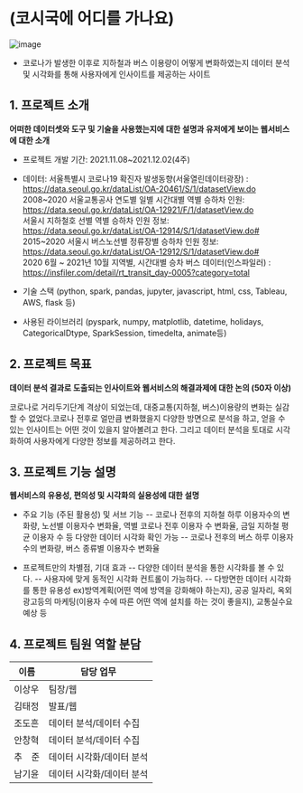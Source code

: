 # (코시국에 어디를 가나요)
![image](https://user-images.githubusercontent.com/78522684/155299207-059b1905-a4b6-4cc2-8d7b-6596557261e5.png)
<br>

- 코로나가 발생한 이후로 지하철과 버스 이용량이 어떻게 변화하였는지 데이터 분석 및 시각화를 통해 사용자에게 인사이트를 제공하는 사이트

## 1. 프로젝트 소개

**어떠한 데이터셋와 도구 및 기술을 사용했는지에 대한 설명과 유저에게 보이는 웹서비스에 대한 소개**

- 프로젝트 개발 기간: 2021.11.08~2021.12.02(4주)
- 데이터: 서울특별시 코로나19 확진자 발생동향(서울열린데이터광장) : https://data.seoul.go.kr/dataList/OA-20461/S/1/datasetView.do <br>
  2008~2020 서울교통공사 연도별 일별 시간대별 역별 승하차 인원: https://data.seoul.go.kr/dataList/OA-12921/F/1/datasetView.do <br>
  서울시 지하철호 선별 역별 승하차 인원 정보: https://data.seoul.go.kr/dataList/OA-12914/S/1/datasetView.do# <br>
  2015~2020 서울시 버스노선별 정류장별 승하차 인원 정보: https://data.seoul.go.kr/dataList/OA-12912/S/1/datasetView.do# <br>
  2020 6월 ~ 2021년 10월 지역별, 시간대별 승차 버스 데이터(인스파일러) : https://insfiler.com/detail/rt_transit_day-0005?category=total <br>

- 기술 스택 (python, spark, pandas, jupyter, javascript, html, css, Tableau, AWS, flask 등)

- 사용된 라이브러리 (pyspark, numpy, matplotlib, datetime, holidays, CategoricalDtype, SparkSession, timedelta, animate등)


## 2. 프로젝트 목표

**데이터 분석 결과로 도출되는 인사이트와 웹서비스의 해결과제에 대한 논의 (50자 이상)**

코로나로 거리두기단계 격상이 되었는데, 대중교통(지하철, 버스)이용량의 변화는 실감할 수 없었다.코로나 전후로 얼만큼 변화했을지 다양한 방면으로 분석을 하고, 얻을 수 있는 인사이트는 어떤 것이 있을지 알아볼려고 한다. 그리고 데이터 분석을 토대로 시각화하여 사용자에게 다양한 정보를 제공하려고
한다.



## 3. 프로젝트 기능 설명

**웹서비스의 유용성, 편의성 및 시각화의 실용성에 대한 설명**

- 주요 기능 (주된 활용성) 및 서브 기능
  -- 코로나 전후의 지하철 하루 이용자수의 변화량, 노선별 이용자수 변화율, 역별 코로나 전후 이용자 수 변화율, 금일 지하철 평균 이용자 수 등 다양한 데이터 시각화 확인 가능
  -- 코로나 전후의 버스 하루 이용자수의 변화량, 버스 종류별 이용자수 변화율

- 프로젝트만의 차별점, 기대 효과
  -- 다양한 데이터 분석을 통한 시각화를 볼 수 있다.
  -- 사용자에 맞게 동적인 시각화 컨트롤이 가능하다.
  -- 다방면한 데이터 시각화를 통한 유용성 ex)방역계획(어떤 역에 방역을 강화해야 하는지), 공공 일자리, 옥외광고등의 마케팅(이용자 수에 따른 어떤 역에 설치를 하는 것이 좋을지), 교통실수요 예상 등

## 4. 프로젝트 팀원 역할 분담

| 이름   | 담당 업무                 |
| ------ | ------------------------- |
| 이상우 | 팀장/웹    |
| 김태정 | 발표/웹           |
| 조도흔 | 데이터 분석/데이터 수집   |
| 안창혁 | 데이터 분석/데이터 수집   |
| 추　준 | 데이터 시각화/데이터 분석 |
| 남기윤 | 데이터 시각화/데이터 분석 |
